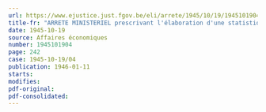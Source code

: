 ```yaml
---
url: https://www.ejustice.just.fgov.be/eli/arrete/1945/10/19/1945101904/justel
title-fr: "ARRETE MINISTERIEL prescrivant l'élaboration d'une statistique trimestrielle de l'activité dans l'industrie céramique"
date: 1945-10-19
source: Affaires économiques
number: 1945101904
page: 242
case: 1945-10-19/04
publication: 1946-01-11
starts:
modifies:
pdf-original:
pdf-consolidated:
---
```



